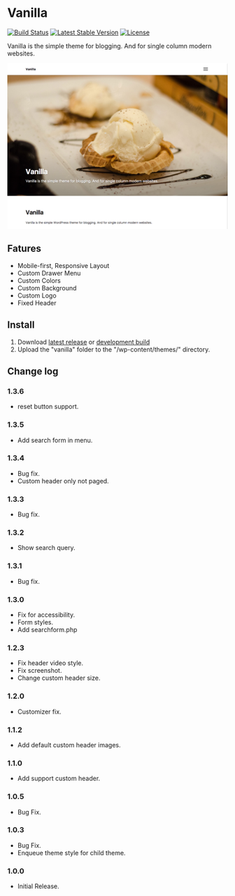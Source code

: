 # Vanilla

[![Build Status](https://travis-ci.org/torounit/vanilla.svg?branch=master)](https://travis-ci.org/torounit/vanilla)
[![Latest Stable Version](https://poser.pugx.org/torounit/vanilla/v/stable)](https://packagist.org/packages/torounit/vanilla)
[![License](https://poser.pugx.org/torounit/vanilla/license)](https://packagist.org/packages/torounit/vanilla)

Vanilla is the simple theme for blogging. And for single column modern websites.

![Screenshot](https://raw.githubusercontent.com/torounit/vanilla/master/screenshot.png)


## Fatures

* Mobile-first, Responsive Layout
* Custom Drawer Menu
* Custom Colors
* Custom Background
* Custom Logo
* Fixed Header

## Install

1. Download [latest release](https://wordpress.org/themes/vanilla/) or [development build](https://github.com/torounit/vanilla/archive/dist.zip)
2. Upload the "vanilla" folder to the "/wp-content/themes/" directory.

## Change log

### 1.3.6
* reset button support.

### 1.3.5
* Add search form in menu.

### 1.3.4
* Bug fix.
* Custom header only not paged.

### 1.3.3
* Bug fix.

### 1.3.2
* Show search query.

### 1.3.1
* Bug fix.

### 1.3.0
* Fix for accessibility.
* Form styles.
* Add searchform.php

### 1.2.3
* Fix header video style.
* Fix screenshot.
* Change custom header size.

### 1.2.0
* Customizer fix.

### 1.1.2
* Add default custom header images.

### 1.1.0
* Add support custom header.

### 1.0.5
* Bug Fix.

### 1.0.3
* Bug Fix.
* Enqueue theme style for child theme.

### 1.0.0
* Initial Release.